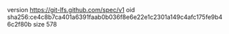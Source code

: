 version https://git-lfs.github.com/spec/v1
oid sha256:ce4c8b7ca401a6391faab0b036f8e6e22e1c2301a149c4afc175fe9b46c2f80b
size 578
